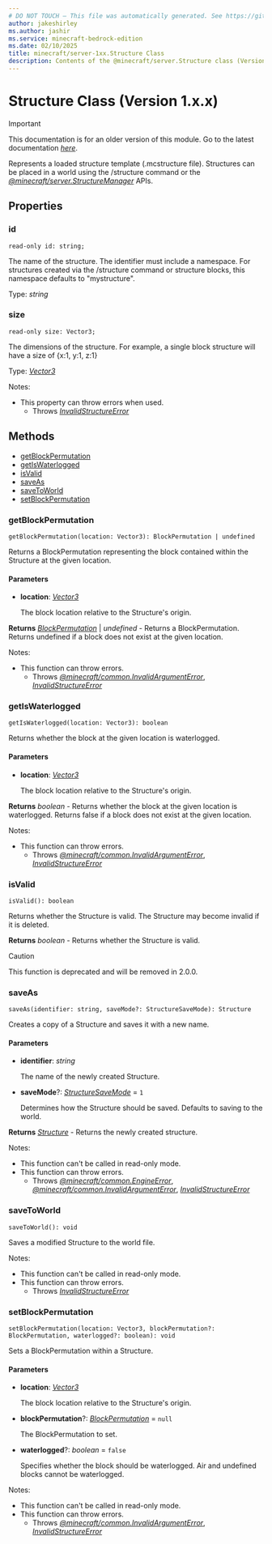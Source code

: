 ```yaml
---
# DO NOT TOUCH — This file was automatically generated. See https://github.com/mojang/minecraftapidocsgenerator to modify descriptions, examples, etc.
author: jakeshirley
ms.author: jashir
ms.service: minecraft-bedrock-edition
ms.date: 02/10/2025
title: minecraft/server-1xx.Structure Class
description: Contents of the @minecraft/server.Structure class (Version 1.x.x).
---
```

# Structure Class (Version 1.x.x)

> [!IMPORTANT]
> This documentation is for an older version of this module. Go to the latest documentation [*here*](../../../scriptapi/minecraft/server/Structure.md).

Represents a loaded structure template (.mcstructure file). Structures can be placed in a world using the /structure command or the [*@minecraft/server.StructureManager*](../../../priorscriptapi/minecraft/server-1xx/StructureManager.md) APIs.

## Properties

### **id**
`read-only id: string;`

The name of the structure. The identifier must include a namespace. For structures created via the /structure command or structure blocks, this namespace defaults to "mystructure".

Type: *string*

### **size**
`read-only size: Vector3;`

The dimensions of the structure. For example, a single block structure will have a size of {x:1, y:1, z:1}

Type: [*Vector3*](Vector3.md)

Notes:
  - This property can throw errors when used.
    - Throws [*InvalidStructureError*](InvalidStructureError.md)

## Methods
- [getBlockPermutation](#getblockpermutation)
- [getIsWaterlogged](#getiswaterlogged)
- [isValid](#isvalid)
- [saveAs](#saveas)
- [saveToWorld](#savetoworld)
- [setBlockPermutation](#setblockpermutation)

### **getBlockPermutation**
`
getBlockPermutation(location: Vector3): BlockPermutation | undefined
`

Returns a BlockPermutation representing the block contained within the Structure at the given location.

#### **Parameters**
- **location**: [*Vector3*](Vector3.md)
  
  The block location relative to the Structure's origin.

**Returns** [*BlockPermutation*](BlockPermutation.md) | *undefined* - Returns a BlockPermutation. Returns undefined if a block does not exist at the given location.
  
Notes:
- This function can throw errors.
  - Throws [*@minecraft/common.InvalidArgumentError*](../../../scriptapi/minecraft/common/InvalidArgumentError.md), [*InvalidStructureError*](InvalidStructureError.md)

### **getIsWaterlogged**
`
getIsWaterlogged(location: Vector3): boolean
`

Returns whether the block at the given location is waterlogged.

#### **Parameters**
- **location**: [*Vector3*](Vector3.md)
  
  The block location relative to the Structure's origin.

**Returns** *boolean* - Returns whether the block at the given location is waterlogged. Returns false if a block does not exist at the given location.
  
Notes:
- This function can throw errors.
  - Throws [*@minecraft/common.InvalidArgumentError*](../../../scriptapi/minecraft/common/InvalidArgumentError.md), [*InvalidStructureError*](InvalidStructureError.md)

### **isValid**
`
isValid(): boolean
`

Returns whether the Structure is valid. The Structure may become invalid if it is deleted.

**Returns** *boolean* - Returns whether the Structure is valid.

> [!CAUTION]
> This function is deprecated and will be removed in 2.0.0.

### **saveAs**
`
saveAs(identifier: string, saveMode?: StructureSaveMode): Structure
`

Creates a copy of a Structure and saves it with a new name.

#### **Parameters**
- **identifier**: *string*
  
  The name of the newly created Structure.
- **saveMode**?: [*StructureSaveMode*](StructureSaveMode.md) = `1`
  
  Determines how the Structure should be saved. Defaults to saving to the world.

**Returns** [*Structure*](Structure.md) - Returns the newly created structure.
  
Notes:
- This function can't be called in read-only mode.
- This function can throw errors.
  - Throws [*@minecraft/common.EngineError*](../../../scriptapi/minecraft/common/EngineError.md), [*@minecraft/common.InvalidArgumentError*](../../../scriptapi/minecraft/common/InvalidArgumentError.md), [*InvalidStructureError*](InvalidStructureError.md)

### **saveToWorld**
`
saveToWorld(): void
`

Saves a modified Structure to the world file.
  
Notes:
- This function can't be called in read-only mode.
- This function can throw errors.
  - Throws [*InvalidStructureError*](InvalidStructureError.md)

### **setBlockPermutation**
`
setBlockPermutation(location: Vector3, blockPermutation?: BlockPermutation, waterlogged?: boolean): void
`

Sets a BlockPermutation within a Structure.

#### **Parameters**
- **location**: [*Vector3*](Vector3.md)
  
  The block location relative to the Structure's origin.
- **blockPermutation**?: [*BlockPermutation*](BlockPermutation.md) = `null`
  
  The BlockPermutation to set.
- **waterlogged**?: *boolean* = `false`
  
  Specifies whether the block should be waterlogged. Air and undefined blocks cannot be waterlogged.
  
Notes:
- This function can't be called in read-only mode.
- This function can throw errors.
  - Throws [*@minecraft/common.InvalidArgumentError*](../../../scriptapi/minecraft/common/InvalidArgumentError.md), [*InvalidStructureError*](InvalidStructureError.md)
